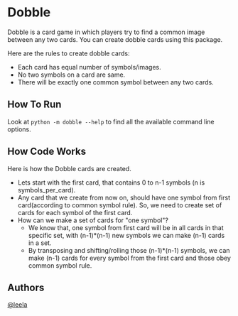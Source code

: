 # Dobble

Dobble is a card game in which players try to find a common image between any two cards. You can create dobble cards using this package.

Here are the rules to create dobble cards:

- Each card has equal number of symbols/images.
- No two symbols on a card are same.
- There will be exactly one common symbol between any two cards.

## How To Run

Look at `python -m dobble --help` to find all the available command line options.

## How Code Works

Here is how the Dobble cards are created.

- Lets start with the first card, that contains 0 to n-1 symbols (n is symbols_per_card).
- Any card that we create from now on, should have one symbol from first card(according to common symbol rule). So, we need to create set of cards for each symbol of the first card.
- How can we make a set of cards for "one symbol"?
  - We know that, one symbol from first card will be in all cards in that specific set, with (n-1)\*(n-1) new symbols we can make (n-1) cards in a set.
  - By transposing and shifting/rolling those (n-1)\*(n-1) symbols, we can make (n-1) cards for every symbol from the first card and those obey common symbol rule.

## Authors

[@leela](https://www.github.com/leela)
